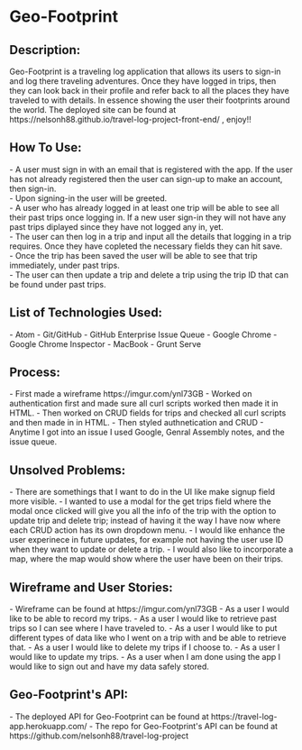 <h1>Geo-Footprint</h1>

<h2>Description:</br></h2>
Geo-Footprint is a traveling log application that allows its users to sign-in and log there traveling adventures.  Once they have logged in trips, then they can look back in their profile and refer back to all the places they have traveled to with details.  In essence showing the user their footprints around the world. The deployed site can be found at https://nelsonh88.github.io/travel-log-project-front-end/ , enjoy!!

<h2>How To Use:</br></h2>
- A user must sign in with an email that is registered with the app.  If the user has not already registered then the user can sign-up to make an account, then sign-in.</br>
- Upon signing-in the user will be greeted.</br>
- A user who has already logged in at least one trip will be able to see all their past trips once logging in.  If a new user sign-in they will not have any past trips diplayed since they have not logged any in, yet.</br>
- The user can then log in a trip and input all the details that logging in a trip requires.  Once they have copleted the necessary fields they can hit save.</br>
- Once the trip has been saved the user will be able to see that trip immediately, under past trips.</br>
- The user can then update a trip and delete a trip using the trip ID that can be found under past trips.</br>

<h2>List of Technologies Used:</h2>
- Atom
- Git/GitHub
- GitHub Enterprise Issue Queue
- Google Chrome
- Google Chrome Inspector
- MacBook
- Grunt Serve

<h2>Process:</h2>
- First made a wireframe https://imgur.com/ynl73GB
- Worked on authentication first and made sure all curl scripts worked then made it in HTML.
- Then worked on CRUD fields for trips and checked all curl scripts and then made in in HTML.
- Then styled authnetication and CRUD
- Anytime I got into an issue I used Google, Genral Assembly notes, and the issue queue.

<h2>Unsolved Problems:</h2>
- There are somethings that I want to do in the UI like make signup field more visible.
- I wanted to use a modal for the get trips field where the modal once clicked will give you all the info of the trip with the option to update trip and delete trip; instead of having it the way I have now where each CRUD action has its own dropdown menu.
- I would like enhance the user experinece in future updates, for example not having the user use ID when they want to update or delete a trip.
- I would also like to incorporate a map, where the map would show where the user have been on their trips.

<h2>Wireframe and User Stories:</h2>
- Wireframe can be found at https://imgur.com/ynl73GB
- As a user I would like to be able to record my trips.
- As a user I would like to retrieve past trips so I can see where I have traveled to.
- As a user I would like to put different types of data like who I went on a trip with and be able to retrieve that.
- As a user I would like to delete my trips if I choose to.
- As a user I would like to update my trips.
- As a user when I am done using the app I would like to sign out and have my data safely stored.

<h2>Geo-Footprint's API:</h2>
- The deployed API for Geo-Footprint can be found at https://travel-log-app.herokuapp.com/
- The repo for Geo-Footprint's API can be found at https://github.com/nelsonh88/travel-log-project

